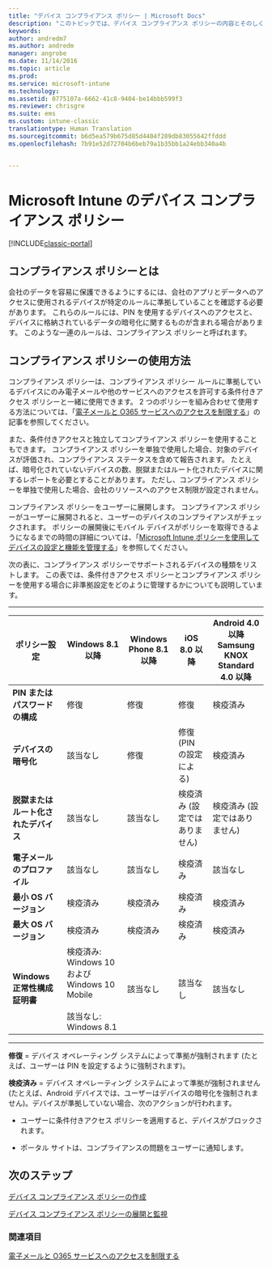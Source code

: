 ```yaml
---
title: "デバイス コンプライアンス ポリシー | Microsoft Docs"
description: "このトピックでは、デバイス コンプライアンス ポリシーの内容とそのしくみについて説明します。"
keywords: 
author: andredm7
ms.author: andredm
manager: angrobe
ms.date: 11/14/2016
ms.topic: article
ms.prod: 
ms.service: microsoft-intune
ms.technology: 
ms.assetid: 0775107a-6662-41c8-9404-be14bbb599f3
ms.reviewer: chrisgre
ms.suite: ems
ms.custom: intune-classic
translationtype: Human Translation
ms.sourcegitcommit: b6d5ea579b675d85d4404f289db83055642ffddd
ms.openlocfilehash: 7b91e52d72704b6beb79a1b35bb1a24ebb340a4b


---
```


# <a name="device-compliance-policies-in-microsoft-intune"></a>Microsoft Intune のデバイス コンプライアンス ポリシー

[!INCLUDE[classic-portal](../includes/classic-portal.md)]

## <a name="what-is-a-compliance-policy"></a>コンプライアンス ポリシーとは
会社のデータを容易に保護できるようにするには、会社のアプリとデータへのアクセスに使用されるデバイスが特定のルールに準拠していることを確認する必要があります。 これらのルールには、PIN を使用するデバイスへのアクセスと、デバイスに格納されているデータの暗号化に関するものが含まれる場合があります。 このような一連のルールは、コンプライアンス ポリシーと呼ばれます。

## <a name="how-should-i-use-compliance-policies"></a>コンプライアンス ポリシーの使用方法
コンプライアンス ポリシーは、コンプライアンス ポリシー ルールに準拠しているデバイスにのみ電子メールや他のサービスへのアクセスを許可する条件付きアクセス ポリシーと一緒に使用できます。 2 つのポリシーを組み合わせて使用する方法については、「[電子メールと O365 サービスへのアクセスを制限する](restrict-access-to-email-and-o365-services-with-microsoft-intune.md)」の記事を参照してください。

また、条件付きアクセスと独立してコンプライアンス ポリシーを使用することもできます。 コンプライアンス ポリシーを単独で使用した場合、対象のデバイスが評価され、コンプライアンス ステータスを含めて報告されます。 たとえば、暗号化されていないデバイスの数、脱獄またはルート化されたデバイスに関するレポートを必要とすることがあります。 ただし、コンプライアンス ポリシーを単独で使用した場合、会社のリソースへのアクセス制限が設定されません。

コンプライアンス ポリシーをユーザーに展開します。 コンプライアンス ポリシーがユーザーに展開されると、ユーザーのデバイスのコンプライアンスがチェックされます。
ポリシーの展開後にモバイル デバイスがポリシーを取得できるようになるまでの時間の詳細については、「[Microsoft Intune ポリシーを使用してデバイスの設定と機能を管理する](https://docs.microsoft.com/en-us/intune/deploy-use/manage-settings-and-features-on-your-devices-with-microsoft-intune-policies#frequently-asked-questions-about-intune-policies)」を参照してください。

次の表に、コンプライアンス ポリシーでサポートされるデバイスの種類をリストします。 この表では、条件付きアクセス ポリシーとコンプライアンス ポリシーを使用する場合に非準拠設定をどのように管理するかについても説明しています。

-----------------------------

|ポリシー設定| Windows 8.1 以降| Windows Phone 8.1 以降| iOS 8.0 以降|Android 4.0 以降<br/>Samsung KNOX Standard 4.0 以降|
|-----|----|----|----|----|
|**PIN またはパスワードの構成** |修復|修復|修復|検疫済み|
|**デバイスの暗号化**|該当なし|修復|修復 (PIN の設定による)|検疫済み|
|**脱獄またはルート化されたデバイス**|該当なし|該当なし|検疫済み (設定ではありません)|検疫済み (設定ではありません)|
|**電子メールのプロファイル**|該当なし|該当なし|検疫済み|該当なし|
|**最小 OS バージョン**|検疫済み|検疫済み|検疫済み|検疫済み|
|**最大 OS バージョン**|検疫済み|検疫済み|検疫済み|検疫済み|
|**Windows 正常性構成証明書**|検疫済み: Windows 10 および Windows 10 Mobile<br /><br />該当なし: Windows 8.1|該当なし|該当なし|該当なし|

------------------------------

**修復** = デバイス オペレーティング システムによって準拠が強制されます  (たとえば、ユーザーは PIN を設定するように強制されます)。

**検疫済み** = デバイス オペレーティング システムによって準拠が強制されません  (たとえば、Android デバイスでは、ユーザーはデバイスの暗号化を強制されません)。デバイスが準拠していない場合、次のアクションが行われます。

-   ユーザーに条件付きアクセス ポリシーを適用すると、デバイスがブロックされます。

-   ポータル サイトは、コンプライアンスの問題をユーザーに通知します。

## <a name="next-steps"></a>次のステップ
[デバイス コンプライアンス ポリシーの作成](create-a-device-compliance-policy-in-microsoft-intune.md)

[デバイス コンプライアンス ポリシーの展開と監視](deploy-and-monitor-a-device-compliance-policy-in-microsoft-intune.md)

### <a name="see-also"></a>関連項目
[電子メールと O365 サービスへのアクセスを制限する](restrict-access-to-email-and-o365-services-with-microsoft-intune.md)



<!--HONumber=Dec16_HO2-->


